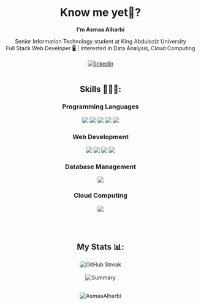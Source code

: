 <div align="center">
  
  # Know me yet👀?
  <b> I'm Asmaa Alharbi </b></br>
  
  Senior Information Technology student at King Abdulaziz University 
  </br> Full Stack Web Developer 🖥️ | Interested in Data Analysis, Cloud Computing </br></br>
  [![linkedin](https://img.shields.io/badge/LinkedIn-0077B5?style=for-the-badge&logo=linkedin&logoColor=white)](https://www.linkedin.com/in/asmaaalharbi/)</br></br>




      
<h2>Skills 👩🏻‍💻:</h2>

<div>
  <h3>Programming Languages</h3>
  <img src="https://img.shields.io/badge/java-%23ED8B00.svg?&style=for-the-badge&logo=java&logoColor=white"/> 
  <img src="https://img.shields.io/badge/python%20-%2314354C.svg?&style=for-the-badge&logo=python&logoColor=white"/>
  <img src="https://img.shields.io/badge/php-%23777BB4.svg?&style=for-the-badge&logo=php&logoColor=white"/>
  <img src="https://img.shields.io/badge/c%23%20-%23239120.svg?&style=for-the-badge&logo=c-sharp&logoColor=white"/>
  <img src="https://img.shields.io/badge/swift-%23FA7343.svg?&style=for-the-badge&logo=swift&logoColor=white"/>
</div>

<div>
  <h3>Web Development</h3>
  <img src="https://img.shields.io/badge/bootstrap%20-%23563D7C.svg?&style=for-the-badge&logo=bootstrap&logoColor=white"/>
  <img src="https://img.shields.io/badge/html5%20-%23E34F26.svg?&style=for-the-badge&logo=html5&logoColor=white"/>
  <img src="https://img.shields.io/badge/css3%20-%231572B6.svg?&style=for-the-badge&logo=css3&logoColor=white"/>
  <img src="https://img.shields.io/badge/javascript%20-%23323330.svg?&style=for-the-badge&logo=javascript&logoColor=%23F7DF1E"/>
</div>

<div>
  <h3>Database Management</h3>
  <img src="https://img.shields.io/badge/mysql-%2300f.svg?&style=for-the-badge&logo=mysql&logoColor=white"/>
</div>

<div>
  <h3>Cloud Computing</h3>
  <img src="https://img.shields.io/badge/azure%20-%230072C6.svg?&style=for-the-badge&logo=azure-devops&logoColor=white"/>
</div>



</br></br>





## My Stats 📊:
![GitHub Streak](https://streak-stats.demolab.com?user=AsmaaAlharbi&theme=merko)</br></br>
![Summary](https://github-readme-stats.vercel.app/api/top-langs/?username=AsmaaAlharbi&theme=merko)</br></br>
<p align="center"> <img src="https://komarev.com/ghpvc/?username=AsmaaAlharbi&label=Profile%20views&color=0e75b6&style=flat" alt="AsmaaAlharbi" /> </p></br></br>





</div>
